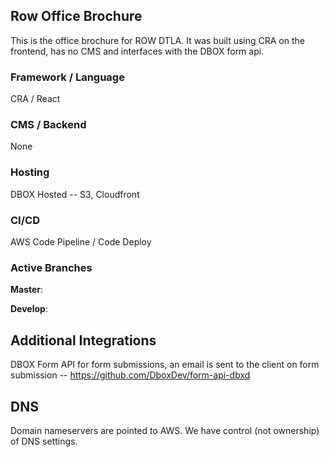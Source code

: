 ## Row Office Brochure

This is the office brochure for ROW DTLA. It was built using CRA on the frontend, has no CMS and interfaces with the DBOX form api.

### Framework / Language

CRA / React

### CMS / Backend

None

### Hosting

DBOX Hosted -- S3, Cloudfront

### CI/CD

AWS Code Pipeline / Code Deploy

### Active Branches

**Master**:

**Develop**:

## Additional Integrations

DBOX Form API for form submissions, an email is sent to the client on form submission -- https://github.com/DboxDev/form-api-dbxd

## DNS

Domain nameservers are pointed to AWS. We have control (not ownership) of DNS settings.
